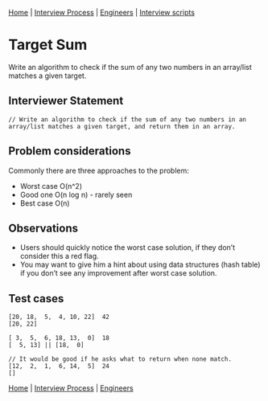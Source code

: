 [Home](../../../../README.md) |
[Interview Process](../../../README.md) |
[Engineers](../../README.md) |
[Interview scripts](../../interview-questions.md)

# Target Sum

Write an algorithm to check if the sum of any two numbers in an array/list matches a given target.

## Interviewer Statement
```
// Write an algorithm to check if the sum of any two numbers in an array/list matches a given target, and return them in an array.
```

## Problem considerations

Commonly there are three approaches to the problem:

- Worst case O(n^2)
- Good one   O(n log n) - rarely seen
- Best case  O(n)


## Observations
- Users should quickly notice the worst case solution, if they don’t consider this a red flag.
- You may want to give him a hint about using data structures (hash table) if you don’t see any improvement after worst case solution.


## Test cases
```
[20, 18,  5,  4, 10, 22]  42  
[20, 22]

[ 3,  5,  6, 18, 13,  0]  18
[  5, 13] || [18,  0]

// It would be good if he asks what to return when none match.
[12,  2,  1,  6, 14,  5]  24
[]
```

[Home](../../../../README.md) |
[Interview Process](../../../README.md) |
[Engineers](../../README.md)
